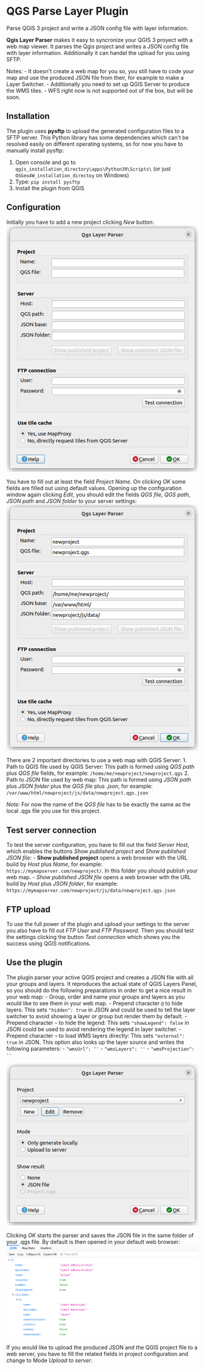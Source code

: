 # QGS Parse Layer Plugin

Parse QGIS 3 project and write a JSON config file with layer information.

**Qgis Layer Parser** makes it easy to syncronize your QGIS 3 proyect with a web map viewer. It parses the Qgis project and writes a JSON config file with layer information. Additionally it can handel the upload for you using SFTP.

Notes:
	- It doesn't create a web map for you so, you still have to code your map and use the produced JSON file from their, for example to make a Layer Switcher.
    - Additionally you need to set up QGIS Server to produce the WMS tiles.
    - WFS right now is not supported out of the box, but will be soon.

## Installation

The plugin uses **pysftp** to upload the generated configuration files to a SFTP server. This Python library has some dependencies which can't be resolved easily on different operating systems, so for now you have to manually install pysftp:

1. Open console and go to `qgis_installation_directory\apps\Python39\Scripts\` (or just `OSGeo4W_installation_directoy` on Windows)
2. Type: `pip install pysftp`
3. Install the plugin from QGIS

## Configuration

Initially you have to add a new project clicking _New_ button:
![Plugin configuration](docs/new_project.png)

You have to fill out at least the field *Project Name*. On clicking *OK* some fields are filled out using default values. Opening up the configuration window again clicking *Edit*, you should edit the fields *QGS file*, *QGS path*, *JSON path* and *JSON folder* to your server settings:
![Edit project](docs/edit_project.png)

There are 2 important directories to use a web map with QGIS Server:
	1. Path to QGIS file used by QGIS Server: This path is formed using *QGS path* plus *QGS file* fields, for example: `/home/me/newproject/newproject.qgs`
    2. Path to JSON file used by web map: This path is formed using *JSON path* plus *JSON folder* plus the *QGS file* plus *.json*, for example: `/var/www/html/newproject/js/data/newproject.qgs.json`

*Note:* For now the name of the *QGS file* has to be exactly the same as the local .qgs file you use for this project.

## Test server connection

To test the server configuration, you have to fill out the field *Server Host*, which enables the buttons *Show published project* and *Show published JSON file*:
	- **Show published project** opens a web browser with the URL build by *Host* plus *Name*, for example: `https://mymapserver.com/newproject/`. In this folder you should publish your web map.
    - *Show published JSON file* opens a web browser with the URL build by *Host* plus *JSON folder*, for example: `https://mymapserver.com/newproject/js/data/newproject.qgs.json`

## FTP upload

To use the full power of the plugin and upload your settings to the server you also have to fill out *FTP User* and *FTP Password*. Then you should test the settings clicking the button *Test connection* which shows you the success using QGIS notifications.

## Use the plugin

The plugin parser your active QGIS project and creates a JSON file with all your groups and layers. It reproduces the actual state of QGIS Layers Panel, so you should do the following preparations in order to get a nice result in your web map:
	- Group, order and name your groups and layers as you would like to see them in your web map.
    - Prepend character `@` to hide layers: This sets `"hidden": true` in JSON and could be used to tell the layer switcher to avoid showing a layer or group but render them by default.
    - Prepend character `~` to hide the legend: This sets `"showLegend": false` in JSON could be used to avoid rendering the legend in layer switcher.
    - Prepend character `¬` to load WMS layers directly: This sets `"external": true` in JSON. This option also looks up the layer source and writes the following parameters:
        - `"wmsUrl": ''`
        - `"wmsLayers": ''`
        - `"wmsProjection": ''`
    
![Plugin use](docs/plugin.png)

Clicking *OK* starts the parser and saves the JSON file in the same folder of your .qgs file. By default is then opened in your default web browser:
![JSON output](docs/json_file.png)

If you would like to upload the produced JSON and the QGIS project file to a web server, you have to fill the related fields in project configuration and change to Mode *Upload to server*.